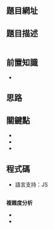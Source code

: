 ## 題目網址


## 題目描述

```

```

## 前置知識

- 

## 思路


## 關鍵點

- 
- 
- 

## 程式碼

- 語言支持：JS

```js

```

**複雜度分析**

- 
- 

